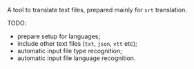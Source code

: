 A tool to translate text files, prepared mainly for `srt` translation.


TODO:
- prepare setup for languages;
- include other text files (`txt`, `json`, `vtt` etc);
- automatic input file type recognition;
- automatic input file language recognition.
